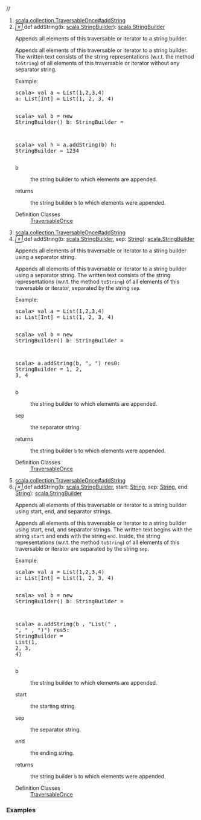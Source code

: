 //
<ol>
<li><a href="https://www.scala-lang.org/api/2.12.3/scala/collection/mutable/ArrayBuffer.html#addString(b:StringBuilder):StringBuilder">scala.collection.TraversableOnce#addString</a></li>
<li name="scala.collection.TraversableOnce#addString" visbl="pub" class="indented0 " data-isabs="false" fullcomment="yes" group="Ungrouped"> <a id="addString(b:StringBuilder):StringBuilder"></a><a id="addString(scala.StringBuilder):scala.StringBuilder"></a> <span class="permalink"> <a href="../../../scala/collection/mutable/ArrayBuffer.html#addString(b:StringBuilder):StringBuilder" title="Permalink"> <i class="material-icons"></i> </a> </span> <span class="modifier_kind"> <span class="modifier"></span> <span class="kind">def</span> </span> <span class="symbol"> <span class="name">addString</span><span class="params">(<span name="b">b: <a href="../../index.html#StringBuilder=StringBuilder" class="extmbr" name="scala.StringBuilder">scala.StringBuilder</a></span>)</span><span class="result">: <a href="../../index.html#StringBuilder=StringBuilder" class="extmbr" name="scala.StringBuilder">scala.StringBuilder</a></span> </span> <p class="shortcomment cmt">Appends all elements of this traversable or iterator to a string builder.</p>
 <div class="fullcomment">
  <div class="comment cmt">
   <p>Appends all elements of this traversable or iterator to a string builder. The written text consists of the string representations (w.r.t. the method <code>toString</code>) of all elements of this traversable or iterator without any separator string.</p>
   <p>Example:</p>
   <pre>scala&gt; <span class="kw">val</span> a = <span class="std">List</span>(<span class="num">1</span>,<span class="num">2</span>,<span class="num">3</span>,<span class="num">4</span>)
a: <span class="std">List</span>[<span class="std">Int</span>] = <span class="std">List</span>(<span class="num">1</span>, <span class="num">2</span>, <span class="num">3</span>, <span class="num">4</span>)

scala&gt; <span class="kw">val</span> b = <span class="kw">new</span> StringBuilder()
b: StringBuilder =

scala&gt; <span class="kw">val</span> h = a.addString(b)
h: StringBuilder = <span class="num">1234</span></pre>
  </div>
  <dl class="paramcmts block">
   <dt class="param">
    b
   </dt>
   <dd class="cmt">
    <p>the string builder to which elements are appended.</p>
   </dd>
   <dt>
    returns
   </dt>
   <dd class="cmt">
    <p>the string builder <code>b</code> to which elements were appended.</p>
   </dd>
  </dl>
  <dl class="attributes block"> 
   <dt>
    Definition Classes
   </dt>
   <dd>
    <a href="../TraversableOnce.html" class="extype" name="scala.collection.TraversableOnce">TraversableOnce</a>
   </dd>
  </dl>
 </div> </li>
        

<li><a href="https://www.scala-lang.org/api/2.12.3/scala/collection/mutable/ArrayBuffer.html#addString(b:StringBuilder,sep:String):StringBuilder">scala.collection.TraversableOnce#addString</a></li>
<li name="scala.collection.TraversableOnce#addString" visbl="pub" class="indented0 " data-isabs="false" fullcomment="yes" group="Ungrouped"> <a id="addString(b:StringBuilder,sep:String):StringBuilder"></a><a id="addString(scala.StringBuilder,String):scala.StringBuilder"></a> <span class="permalink"> <a href="../../../scala/collection/mutable/ArrayBuffer.html#addString(b:StringBuilder,sep:String):StringBuilder" title="Permalink"> <i class="material-icons"></i> </a> </span> <span class="modifier_kind"> <span class="modifier"></span> <span class="kind">def</span> </span> <span class="symbol"> <span class="name">addString</span><span class="params">(<span name="b">b: <a href="../../index.html#StringBuilder=StringBuilder" class="extmbr" name="scala.StringBuilder">scala.StringBuilder</a></span>, <span name="sep">sep: <a href="../../Predef$.html#String=String" class="extmbr" name="scala.Predef.String">String</a></span>)</span><span class="result">: <a href="../../index.html#StringBuilder=StringBuilder" class="extmbr" name="scala.StringBuilder">scala.StringBuilder</a></span> </span> <p class="shortcomment cmt">Appends all elements of this traversable or iterator to a string builder using a separator string.</p>
 <div class="fullcomment">
  <div class="comment cmt">
   <p>Appends all elements of this traversable or iterator to a string builder using a separator string. The written text consists of the string representations (w.r.t. the method <code>toString</code>) of all elements of this traversable or iterator, separated by the string <code>sep</code>.</p>
   <p>Example:</p>
   <pre>scala&gt; <span class="kw">val</span> a = <span class="std">List</span>(<span class="num">1</span>,<span class="num">2</span>,<span class="num">3</span>,<span class="num">4</span>)
a: <span class="std">List</span>[<span class="std">Int</span>] = <span class="std">List</span>(<span class="num">1</span>, <span class="num">2</span>, <span class="num">3</span>, <span class="num">4</span>)

scala&gt; <span class="kw">val</span> b = <span class="kw">new</span> StringBuilder()
b: StringBuilder =

scala&gt; a.addString(b, <span class="lit">", "</span>)
res0: StringBuilder = <span class="num">1</span>, <span class="num">2</span>, <span class="num">3</span>, <span class="num">4</span></pre>
  </div>
  <dl class="paramcmts block">
   <dt class="param">
    b
   </dt>
   <dd class="cmt">
    <p>the string builder to which elements are appended.</p>
   </dd>
   <dt class="param">
    sep
   </dt>
   <dd class="cmt">
    <p>the separator string.</p>
   </dd>
   <dt>
    returns
   </dt>
   <dd class="cmt">
    <p>the string builder <code>b</code> to which elements were appended.</p>
   </dd>
  </dl>
  <dl class="attributes block"> 
   <dt>
    Definition Classes
   </dt>
   <dd>
    <a href="../TraversableOnce.html" class="extype" name="scala.collection.TraversableOnce">TraversableOnce</a>
   </dd>
  </dl>
 </div> </li>
        

<li><a href="https://www.scala-lang.org/api/2.12.3/scala/collection/mutable/ArrayBuffer.html#addString(b:StringBuilder,start:String,sep:String,end:String):StringBuilder">scala.collection.TraversableOnce#addString</a></li>
<li name="scala.collection.TraversableOnce#addString" visbl="pub" class="indented0 " data-isabs="false" fullcomment="yes" group="Ungrouped"> <a id="addString(b:StringBuilder,start:String,sep:String,end:String):StringBuilder"></a><a id="addString(scala.StringBuilder,String,String,String):scala.StringBuilder"></a> <span class="permalink"> <a href="../../../scala/collection/mutable/ArrayBuffer.html#addString(b:StringBuilder,start:String,sep:String,end:String):StringBuilder" title="Permalink"> <i class="material-icons"></i> </a> </span> <span class="modifier_kind"> <span class="modifier"></span> <span class="kind">def</span> </span> <span class="symbol"> <span class="name">addString</span><span class="params">(<span name="b">b: <a href="../../index.html#StringBuilder=StringBuilder" class="extmbr" name="scala.StringBuilder">scala.StringBuilder</a></span>, <span name="start">start: <a href="../../Predef$.html#String=String" class="extmbr" name="scala.Predef.String">String</a></span>, <span name="sep">sep: <a href="../../Predef$.html#String=String" class="extmbr" name="scala.Predef.String">String</a></span>, <span name="end">end: <a href="../../Predef$.html#String=String" class="extmbr" name="scala.Predef.String">String</a></span>)</span><span class="result">: <a href="../../index.html#StringBuilder=StringBuilder" class="extmbr" name="scala.StringBuilder">scala.StringBuilder</a></span> </span> <p class="shortcomment cmt">Appends all elements of this traversable or iterator to a string builder using start, end, and separator strings.</p>
 <div class="fullcomment">
  <div class="comment cmt">
   <p>Appends all elements of this traversable or iterator to a string builder using start, end, and separator strings. The written text begins with the string <code>start</code> and ends with the string <code>end</code>. Inside, the string representations (w.r.t. the method <code>toString</code>) of all elements of this traversable or iterator are separated by the string <code>sep</code>.</p>
   <p>Example:</p>
   <pre>scala&gt; <span class="kw">val</span> a = <span class="std">List</span>(<span class="num">1</span>,<span class="num">2</span>,<span class="num">3</span>,<span class="num">4</span>)
a: <span class="std">List</span>[<span class="std">Int</span>] = <span class="std">List</span>(<span class="num">1</span>, <span class="num">2</span>, <span class="num">3</span>, <span class="num">4</span>)

scala&gt; <span class="kw">val</span> b = <span class="kw">new</span> StringBuilder()
b: StringBuilder =

scala&gt; a.addString(b , <span class="lit">"List("</span> , <span class="lit">", "</span> , <span class="lit">")"</span>)
res5: StringBuilder = <span class="std">List</span>(<span class="num">1</span>, <span class="num">2</span>, <span class="num">3</span>, <span class="num">4</span>)</pre>
  </div>
  <dl class="paramcmts block">
   <dt class="param">
    b
   </dt>
   <dd class="cmt">
    <p>the string builder to which elements are appended.</p>
   </dd>
   <dt class="param">
    start
   </dt>
   <dd class="cmt">
    <p>the starting string.</p>
   </dd>
   <dt class="param">
    sep
   </dt>
   <dd class="cmt">
    <p>the separator string.</p>
   </dd>
   <dt class="param">
    end
   </dt>
   <dd class="cmt">
    <p>the ending string.</p>
   </dd>
   <dt>
    returns
   </dt>
   <dd class="cmt">
    <p>the string builder <code>b</code> to which elements were appended.</p>
   </dd>
  </dl>
  <dl class="attributes block"> 
   <dt>
    Definition Classes
   </dt>
   <dd>
    <a href="../TraversableOnce.html" class="extype" name="scala.collection.TraversableOnce">TraversableOnce</a>
   </dd>
  </dl>
 </div> </li>
        </ol>


### Examples















